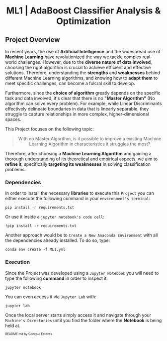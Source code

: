 <div align="center">

# ML1 | AdaBoost Classifier Analysis & Optimization
</div>

<p align="center" width="100%">
    <!-- <img src="./Connect 4/Assets/ConnectFour_README_Wallpaper.jpg" width="60%" height="60%" /> -->
</p>

## Project Overview

In recent years, the rise of **Artificial Intelligence** and the widespread use of **Machine Learning** have revolutionized the way we tackle complex real-world challenges. However, due to the **diverse nature of data involved**, choosing the right algorithm is crucial to achieve efficient and effective solutions. Therefore, understanding the **strengths** and **weaknesses** behind different Machine Learning algorithms, and knowing how to **adapt them** to meet specific challenges, can become a fulcral skill to develop.

Furthermore, since the **choice of algorithm** greatly depends on the specific task and data involved, it's clear that there is no **"Master Algorithm"** (No algorithm can solve every problem). For example, while Linear Discriminants effectively delineate boundaries in data that is linearly separable, they struggle to capture relationships in more complex, higher-dimensional spaces.

This Project focuses on the following topic:

<div align="center">

> With no Master Algorithm, is it possible to improve a existing Machine Learning Algorithm in characteristics it struggles the most?
</div>

Therefore, after choosing a **Machine Learning Algorithm** and gaining a thorough understanding of its theoretical and empirical aspects, we aim to **refine it**, specifically **targeting its weaknesses** in solving classification problems.

### Dependencies

In order to install the necessary **libraries** to execute this `Project` you can either execute the following command in your `environment's terminal`:

    pip install -r requirements.txt

Or use it inside a `jupyter notebook's code cell`:

    !pip install -r requirements.txt

Another approach would be to `Create a New Anaconda Environment` with all the dependencies already installed. To do so, type:

    conda env create -f ML1.yml

### Execution
Since the Project was developed using a `Jupyter Notebook` you will need to type the following **command** in order to inspect it:

    jupyter notebook 

You can even access it via `Jupyter Lab` with:

    jupyter lab

Once the local server starts simply access it and navigate through your `Machine's Directories` until you find the folder where the **Notebook** is being held at.

<sub><sup>README.md by Gonçalo Esteves</sup></sub>